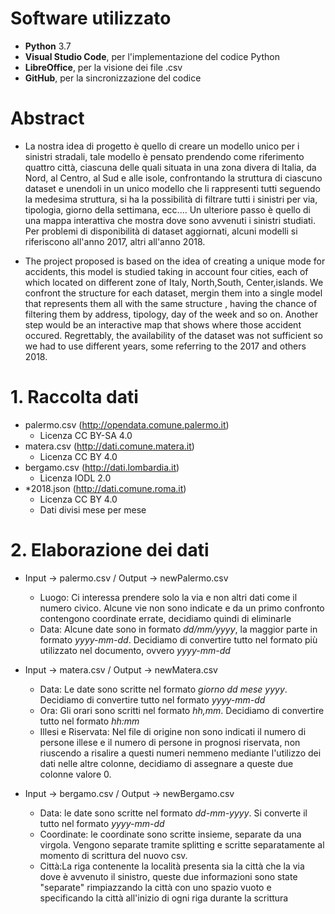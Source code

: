 # Software utilizzato
* **Python** 3.7
* **Visual Studio Code**, per l'implementazione del codice Python
* **LibreOffice**, per la visione dei file .csv
* **GitHub**, per la sincronizzazione del codice

# Abstract 
* La nostra idea di progetto è quello di creare un modello unico per i sinistri stradali, tale modello è pensato prendendo come riferimento quattro città, ciascuna delle quali situata in una zona divera di Italia, da Nord, al Centro, al Sud e alle isole, confrontando la struttura di ciascuno dataset e unendoli in un unico modello che li rappresenti tutti  seguendo la medesima struttura, si ha la possibilità di filtrare tutti i sinistri  per via, tipologia, giorno della settimana, ecc....
Un ulteriore passo è quello di una mappa interattiva che mostra dove sono avvenuti i sinistri studiati. Per problemi di disponibilità di dataset aggiornati, alcuni modelli si riferiscono all'anno 2017, altri all'anno 2018.

* The project proposed is based on the idea of creating a unique mode for accidents, this model is studied taking in account four cities, each of which located on different zone of Italy, North,South, Center,islands. We confront the structure for each dataset, mergin them into a single model that represents them all with the same structure , having the chance of filtering them by address, tipology, day of the week and so on. Another step would be an interactive map that shows where those accident occured. Regrettably, the availability of the dataset was not sufficient so we had to use different years, some referring to the 2017 and others 2018. 

# 1. Raccolta dati
* palermo.csv (http://opendata.comune.palermo.it)
  * Licenza CC BY-SA 4.0
* matera.csv (http://dati.comune.matera.it)
  * Licenza CC BY 4.0
* bergamo.csv (http://dati.lombardia.it)
  * Licenza IODL 2.0
* *2018.json (http://dati.comune.roma.it)
  * Licenza CC BY 4.0
  * Dati divisi mese per mese
  
# 2. Elaborazione dei dati
* Input -> palermo.csv / Output -> newPalermo.csv
  * Luogo: Ci interessa prendere solo la via e non altri dati come il numero civico. Alcune vie non sono indicate e da un primo confronto contengono coordinate errate, decidiamo quindi di eliminarle
  * Data: Alcune date sono in formato *dd/mm/yyyy*, la maggior parte in formato *yyyy-mm-dd*. Decidiamo di convertire tutto nel formato più utilizzato nel documento, ovvero *yyyy-mm-dd*

* Input -> matera.csv / Output -> newMatera.csv
  * Data: Le date sono scritte nel formato *giorno dd mese yyyy*. Decidiamo di convertire tutto nel formato *yyyy-mm-dd*
  * Ora: Gli orari sono scritti nel formato *hh,mm*. Decidiamo di convertire tutto nel formato *hh:mm*
  * Illesi e Riservata: Nel file di origine non sono indicati il numero di persone illese e il numero di persone in prognosi riservata, non riuscendo a risalire a questi numeri nemmeno mediante l'utilizzo dei dati nelle altre colonne, decidiamo di assegnare a queste due colonne valore 0.

* Input -> bergamo.csv / Output -> newBergamo.csv
  * Data: le date sono scritte nel formato *dd-mm-yyyy*. Si converte il tutto nel formato *yyyy-mm-dd* 
  * Coordinate: le coordinate sono scritte insieme, separate da una virgola. Vengono separate tramite splitting e scritte separatamente al momento di scrittura del nuovo csv.
  * Città:La riga contenente la località presenta sia la città che la via dove è avvenuto il sinistro, queste due informazioni sono state "separate" rimpiazzando la città con uno spazio vuoto e specificando la città all'inizio di ogni riga durante la scrittura
